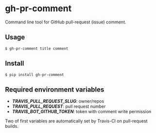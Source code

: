 # gh-pr-comment

Command line tool for GitHub pull-request (issue) comment.

## Usage

```
$ gh-pr-comment title comment
```

## Install

```
$ pip install gh-pr-comment
```

## Required environment variables

- ***TRAVIS\_PULL\_REQUEST\_SLUG***: owner/repos
- ***TRAVIS\_PULL\_REQUEST***: pull request number
- ***TRAVIS\_BOT\_GITHUB\_TOKEN***: token with comment write permission

Two of first variables are automatically set by Travis-CI on pull-request builds.
